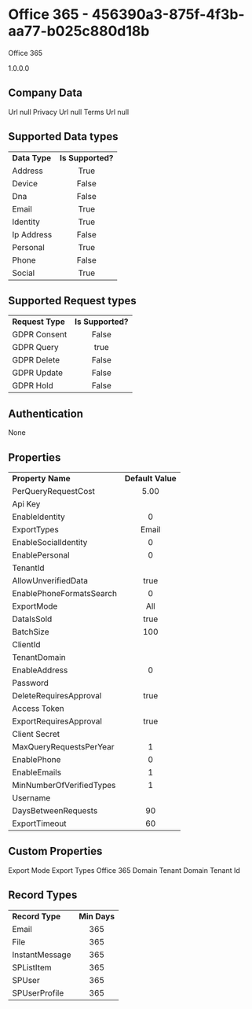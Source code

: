 # Office 365 - 456390a3-875f-4f3b-aa77-b025c880d18b
Office 365
1.0.0.0
## Company Data
Url null
Privacy Url null
Terms Url null

##   Supported Data types
|    |            |
| ----------|:-------------:|
| **Data Type** | **Is Supported?** |
|Address | True||BioIdentity | False
|Device | False
|Dna | False
|Email | True
|Identity | True
|Ip Address | False
|Personal | True
|Phone | False
|Social | True

##   Supported Request types
|    |            |
| ----------|:-------------:|
| **Request Type** | **Is Supported?** |
|GDPR Consent | False
|GDPR Query | true
|GDPR Delete | False
|GDPR Update | False
|GDPR Hold | False

##   Authentication
None
##   Properties
|    |            |
| ----------|:-------------:|
| **Property Name** | **Default Value** |
|PerQueryRequestCost | 5.00
|Api Key | 
|EnableIdentity | 0
|ExportTypes | Email
|EnableSocialIdentity | 0
|EnablePersonal | 0
|TenantId | 
|AllowUnverifiedData | true
|EnablePhoneFormatsSearch | 0
|ExportMode | All
|DataIsSold | true
|BatchSize | 100
|ClientId | 
|TenantDomain | 
|EnableAddress | 0
|Password | 
|DeleteRequiresApproval | true
|Access Token | 
|ExportRequiresApproval | true
|Client Secret | 
|MaxQueryRequestsPerYear | 1
|EnablePhone | 0
|EnableEmails | 1
|MinNumberOfVerifiedTypes | 1
|Username | 
|DaysBetweenRequests | 90
|ExportTimeout | 60

##   Custom Properties
Export Mode
Export Types
Office 365 Domain
Tenant Domain
Tenant Id

##   Record Types
|    |            |
| ----------|:-------------:|
| **Record Type** | **Min Days** |
|Email|365
|File|365
|InstantMessage|365
|SPListItem|365
|SPUser|365
|SPUserProfile|365

